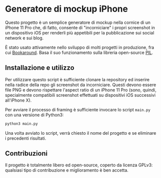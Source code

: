 # Generatore di mockup iPhone

Questo progetto è un semplice generatore di mockup nella cornice di un iPhone 11 Pro che, di fatto, consente di "incorniciare" i propri screenshot in un dispositivo iOS per renderli più appetibili per la pubblicazione sui social network e sui blog.

È stato usato attivamente nello sviluppo di molti progetti in produzione, fra cui [Bookaround](https://bookaround.app). Basa il suo funzionamento sulla libreria open-source [PIL](https://en.wikipedia.org/wiki/Python_Imaging_Library).

## Installazione e utilizzo

Per utilizzare questo script è sufficiente clonare la repository ed inserire nella radice della repo gli screenshot da incorniciare. Questi devono essere file PNG e devono rispettare l'aspect ratio di un iPhone 11 Pro (sono, quindi, specialmente compatibili screenshot effettuati su dispositivi iOS successivi all'iPhone X).

Per avviare il processo di framing è sufficiente invocare lo script `main.py` con una versione di Python3:

```bash
python3 main.py
```

Una volta avviato lo script, verrà chiesto il nome del progetto e se eliminare i precedenti risultati.

## Contribuzioni

Il progetto è totalmente libero ed open-source, coperto da licenza GPLv3: qualsiasi tipo di contribuzione e miglioramento è ben accetta.